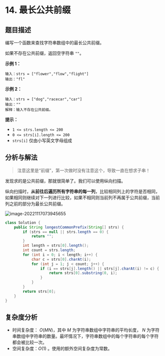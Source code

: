 # 14. 最长公共前缀

## 题目描述

编写一个函数来查找字符串数组中的最长公共前缀。

如果不存在公共前缀，返回空字符串 `""`。

**示例 1：**

```
输入：strs = ["flower","flow","flight"]
输出："fl"
```

**示例 2：**

```
输入：strs = ["dog","racecar","car"]
输出：""
解释：输入不存在公共前缀。
```

**提示：**

- `1 <= strs.length <= 200`
- `0 <= strs[i].length <= 200`
- `strs[i]` 仅由小写英文字母组成

## 分析与解法

> 注意这里是“前缀”，第一次做时没有注意这个，导致一直在想求子串！

发现求的是公共前缀，那就很简单了。我们可以使用纵向扫描。

纵向扫描时，**从前往后遍历所有字符串的每一列**，比较相同列上的字符是否相同，如果相同则继续对下一列进行比较，如果不相同则当前列不再属于公共前缀，当前列之前的部分为最长公共前缀。

![image-20221117073945655](https://tva1.sinaimg.cn/large/008vxvgGgy1h87s51bke7j30jv0eajs6.jpg)

```java
class Solution {
    public String longestCommonPrefix(String[] strs) {
        if (strs == null || strs.length == 0) {
            return "";
        }
        int length = strs[0].length();
        int count = strs.length;
        for (int i = 0; i < length; i++) {
            char c = strs[0].charAt(i);
            for (int j = 1; j < count; j++) {
                if (i == strs[j].length() || strs[j].charAt(i) != c) {
                    return strs[0].substring(0, i);
                }
            }
        }
        return strs[0];
    }
}
```

## 复杂度分析

- 时间复杂度： $O(MN)$，其中 $M$ 为字符串数组中字符串的平均长度， $N$ 为字符串数组中字符串的数量。最坏情况下，字符串数组中的每个字符串的每个字符都会被比较一次。
- 空间复杂度：$O(1)$ 。使用的额外空间复杂度为常数。